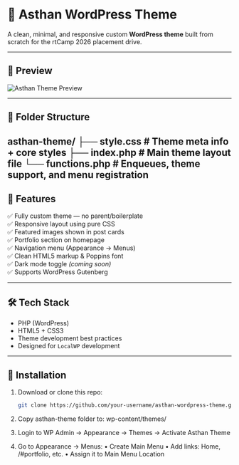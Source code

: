# 🧩 Asthan WordPress Theme

A clean, minimal, and responsive custom **WordPress theme** built from scratch for the rtCamp 2026 placement drive.

---

## 📸 Preview

![Asthan Theme Preview](https://github.com/your-username/asthan-wordpress-theme/assets/preview.gif)

---

## 📁 Folder Structure
asthan-theme/
├── style.css         # Theme meta info + core styles
├── index.php         # Main theme layout file
└── functions.php     # Enqueues, theme support, and menu registration
---

## 🧠 Features

✅ Fully custom theme — no parent/boilerplate  
✅ Responsive layout using pure CSS  
✅ Featured images shown in post cards  
✅ Portfolio section on homepage  
✅ Navigation menu (Appearance → Menus)  
✅ Clean HTML5 markup & Poppins font  
✅ Dark mode toggle *(coming soon)*  
✅ Supports WordPress Gutenberg

---

## 🛠️ Tech Stack

- PHP (WordPress)
- HTML5 + CSS3
- Theme development best practices
- Designed for `LocalWP` development

---

## 🚀 Installation

1. Download or clone this repo:
   ```bash
   git clone https://github.com/your-username/asthan-wordpress-theme.git

2.	Copy asthan-theme folder to:
   wp-content/themes/

3.	Login to WP Admin → Appearance → Themes → Activate Asthan Theme

   
4.	Go to Appearance → Menus:
	•	Create Main Menu
	•	Add links: Home, /#portfolio, etc.
	•	Assign it to Main Menu Location
